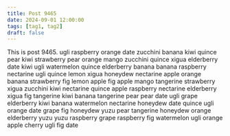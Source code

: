 ```yaml
---
title: Post 9465
date: 2024-09-01 12:00:00
tags: [tag1, tag2]
draft: false
---
```

This is post 9465.
ugli
raspberry
orange
date
zucchini
banana
kiwi
quince
pear
kiwi
strawberry
pear
orange
mango
zucchini
quince
xigua
elderberry
date
kiwi
ugli
watermelon
quince
elderberry
banana
banana
raspberry
nectarine
ugli
quince
lemon
xigua
honeydew
nectarine
apple
orange
banana
strawberry
fig
lemon
apple
fig
apple
mango
tangerine
strawberry
xigua
zucchini
kiwi
nectarine
quince
apple
raspberry
nectarine
elderberry
xigua
fig
tangerine
kiwi
banana
tangerine
pear
pear
date
ugli
grape
elderberry
kiwi
banana
watermelon
nectarine
honeydew
date
quince
ugli
orange
date
grape
fig
honeydew
yuzu
pear
tangerine
honeydew
orange
elderberry
yuzu
yuzu
raspberry
grape
raspberry
fig
watermelon
ugli
orange
apple
cherry
ugli
fig
date
